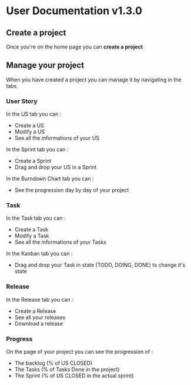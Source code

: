 # User Documentation v1.3.0

## Create a project

Once you're on the home page you can **create a project**

## Manage your project

When you have created a project you can manage it by navigating in the tabs

### User Story

In the US tab you can :

- Create a US
- Modify a US
- See all the informations of your US

In the Sprint tab you can :

- Create a Sprint
- Drag and drop your US in a Sprint

In the Burndown Chart tab you can :

- See the progression day by day of your project

### Task

In the Task tab you can :

- Create a Task
- Modify a Task
- See all the informations of your Tasks

In the Kanban tab you can :

- Drag and drop your Task in state (TODO, DOING, DONE) to change it's state

### Release

In the Release tab you can :

- Create a Release
- See all your releases
- Download a release

### Progress

On the page of your project you can see the progression of :

- The backlog (% of US CLOSED)
- The Tasks (% of Tasks Done in the project)
- The Sprint (% of US CLOSED in the actual sprint)

